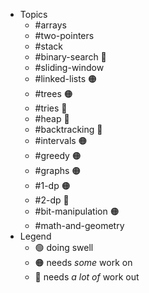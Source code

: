 - Topics
	- #arrays
	- #two-pointers
	- #stack
	- #binary-search 🔴
	- #sliding-window
	- #linked-lists 🟠
	- #trees 🟠
	- #tries 🔴
	- #heap 🔴
	- #backtracking 🔴
	- #intervals 🟠
	- #greedy 🟠
	- #graphs 🟠
	- #1-dp 🟠
	- #2-dp 🔴
	- #bit-manipulation 🟠
	- #math-and-geometry
- Legend
	- 🟢 doing swell
	- 🟠 needs *some* work on
	- 🔴 needs *a lot of* work out